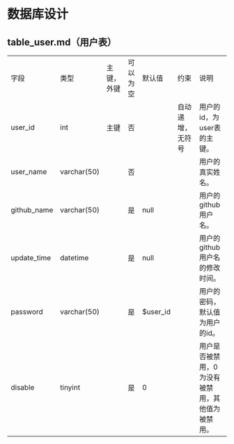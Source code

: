 # 数据库设计

## table_user.md（用户表）

<table>
    <tr>
        <td>字段</td>
        <td>类型</td>
        <td>主键，外键</td>
        <td>可以为空</td>
        <td>默认值</td>
        <td>约束</td>
        <td>说明</td>
    </tr>
    <tr>
        <td>user_id</td>
        <td>int</td>
        <td>主键</td>
        <td>否</td>
        <td></td>
        <td>自动递增，无符号</td>
        <td>用户的id，为user表的主键。</td>
    </tr>
    <tr>
        <td>user_name</td>
        <td>varchar(50)</td>
        <td></td>
        <td>否</td>
        <td></td>
        <td></td>
        <td>用户的真实姓名。</td>
    </tr>
    <tr>
        <td>github_name</td>
        <td>varchar(50)</td>
        <td></td>
        <td>是</td>
        <td>null</td>
        <td></td>
        <td>用户的github用户名。</td>
    </tr>
    <tr>
        <td>update_time</td>
        <td>datetime</td>
        <td></td>
        <td>是</td>
        <td>null</td>
        <td></td>
        <td>用户的github用户名的修改时间。</td>
    </tr>
    <tr>
        <td>password</td>
        <td>varchar(50)</td>
        <td></td>
        <td>是</td>
        <td>$user_id</td>
        <td></td>
        <td>用户的密码，默认值为用户的id。</td>
    </tr>
    <tr>
        <td>disable</td>
        <td>tinyint</td>
        <td></td>
        <td>是</td>
        <td>0</td>
        <td></td>
        <td>用户是否被禁用，0为没有被禁用，其他值为被禁用。</td>
    </tr>
</table>